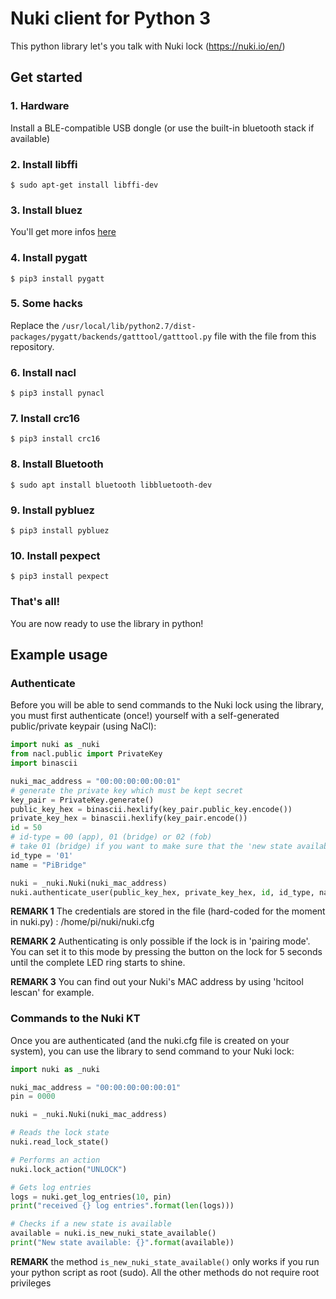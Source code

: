 # Nuki client for Python 3

This python library let's you talk with Nuki lock (https://nuki.io/en/)

## Get started

### 1. Hardware
Install a BLE-compatible USB dongle (or use the built-in bluetooth stack if available)

### 2. Install libffi
`$ sudo apt-get install libffi-dev`

### 3. Install bluez
You'll get more infos [here](https://learn.adafruit.com/install-bluez-on-the-raspberry-pi/installation)

### 4. Install pygatt
`$ pip3 install pygatt`

### 5. Some hacks
Replace the `/usr/local/lib/python2.7/dist-packages/pygatt/backends/gatttool/gatttool.py` file with the file from this repository.

### 6. Install nacl
`$ pip3 install pynacl`

### 7. Install crc16
`$ pip3 install crc16`

### 8. Install Bluetooth
`$ sudo apt install bluetooth libbluetooth-dev`

### 9. Install pybluez
`$ pip3 install pybluez`

### 10. Install pexpect
`$ pip3 install pexpect`

### That's all!
You are now ready to use the library in python!

## Example usage
### Authenticate
Before you will be able to send commands to the Nuki lock using the library, you must first authenticate (once!) yourself with a self-generated public/private keypair (using NaCl):

```python
import nuki as _nuki
from nacl.public import PrivateKey
import binascii

nuki_mac_address = "00:00:00:00:00:01"
# generate the private key which must be kept secret
key_pair = PrivateKey.generate()
public_key_hex = binascii.hexlify(key_pair.public_key.encode())
private_key_hex = binascii.hexlify(key_pair.encode())
id = 50
# id-type = 00 (app), 01 (bridge) or 02 (fob)
# take 01 (bridge) if you want to make sure that the 'new state available'-flag is cleared on the Nuki if you read it out the state using this library
id_type = '01'
name = "PiBridge"

nuki = _nuki.Nuki(nuki_mac_address)
nuki.authenticate_user(public_key_hex, private_key_hex, id, id_type, name)
```

**REMARK 1** The credentials are stored in the file (hard-coded for the moment in nuki.py) : /home/pi/nuki/nuki.cfg

**REMARK 2** Authenticating is only possible if the lock is in 'pairing mode'. You can set it to this mode by pressing the button on the lock for 5 seconds until the complete LED ring starts to shine.

**REMARK 3** You can find out your Nuki's MAC address by using 'hcitool lescan' for example.

### Commands to the Nuki KT
Once you are authenticated (and the nuki.cfg file is created on your system), you can use the library to send command to your Nuki lock:

```python
import nuki as _nuki

nuki_mac_address = "00:00:00:00:00:01"
pin = 0000

nuki = _nuki.Nuki(nuki_mac_address)

# Reads the lock state
nuki.read_lock_state()

# Performs an action
nuki.lock_action("UNLOCK")

# Gets log entries
logs = nuki.get_log_entries(10, pin)
print("received {} log entries".format(len(logs)))

# Checks if a new state is available
available = nuki.is_new_nuki_state_available()
print("New state available: {}".format(available))
```

**REMARK** the method `is_new_nuki_state_available()` only works if you run your python script as root (sudo). All the other methods do not require root privileges
